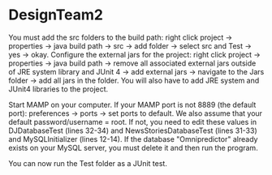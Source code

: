 # DesignTeam2

You must add the src folders to the build path: right click project -> properties -> java build path -> src -> add folder -> select src and Test -> yes -> okay. Configure the external jars for the project: right click project -> properties -> java build path -> remove all associated external jars outside of JRE system library and JUnit 4 -> add external jars -> navigate to the Jars folder -> add all jars in the folder. You will also have to add JRE system and JUnit4 libraries to the project.

Start MAMP on your computer. If your MAMP port is not 8889 (the default port): preferences -> ports -> set ports to default. We also assume that your default password/username = root. If not, you need to edit these values in DJDatabaseTest (lines 32-34) and NewsStoriesDatabaseTest (lines 31-33) and MySQLInitializer (lines 12-14). If the database "Omnipredictor" already exists on your MySQL server, you must delete it and then run the program.

You can now run the Test folder as a JUnit test. 

